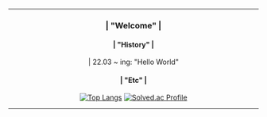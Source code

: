 <div align = center>
         
---   
### | "Welcome" |  
                     
            
#### | "History" |
<div> | 22.03 ~ ing: "Hello World" </div>
   
#### | "Etc" |
[![Top Langs](https://github-readme-stats.vercel.app/api/top-langs/?username=momomomoon&layout=compact)](https://github.com/anuraghazra/github-readme-stats) [![Solved.ac Profile](http://mazassumnida.wtf/api/v2/generate_badge?boj=ansdj1908)](https://solved.ac/ansdj1908/)

   
---
</div>

 
